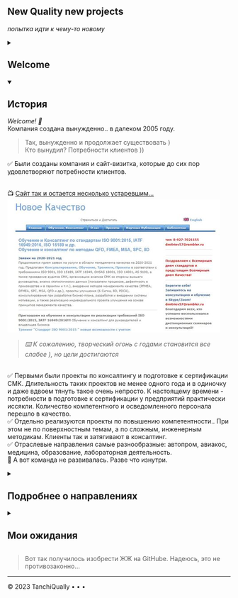 <!-- 
 репозиторий для НК проектов
-->

## New Quality new projects
_попытка идти к чему-то новому_

<!-- 
 в общем...
-->

<details id=0>
<summary><h2>Welcome</h2></summary>

_Интересов слишком много, а жизни все меньше, чтобы их реализовать_
<br>Тем не менее, пока основное - работа, на ней и буду тренироваться.
</details>

<!-- 
  <<< Author notes:
-->

<details id=1 open>
<summary><h2> История</h2></summary>

_Welcome! :wave:_
<br>Компания создана вынужденно.. в далеком 2005 году.
>  Так, вынужденно и продолжает существовать )
>  <br>Кто вынудил?  Потребности клиентов ))
 
:white_check_mark: Были созданы компания и сайт-визитка, которые до сих пор удовлетворяют потребности клиентов.

<br>:tv: [Сайт так и остается несколько устаревшим...](http://www.new-quality.ru/)
<br>
![как-то так...](/images/nq4history.JPG)

>_:keyboard: К сожалению, творческий огонь с годами становится все слабее ), но цели достигаются_

<br>:white_check_mark: Первыми были проекты по консалтингу и подготовке к сертификации СМК. Длительность таких проектов не менее одного года и в одиночку и даже вдвоем тянуть такое очень непросто. К настоящему времени - потребности в подготовке к сертификации у предприятий практически иссякли. Количество компетентного и осведомленного персонала перешло в качество.
<br>:white_check_mark: Отдельно реализуются проекты по повышению компетентности.. При этом не по поверхностным темам, а по сложным, инженерным методикам. Клиенты так и затягивают в консалтинг.
<br>:white_check_mark: Отраслевые направления самые разнообразные: автопром, авиакос, медицина, образование, лабораторная деятельность.
<br>:black_square_button: А вот команда не развивалась. Разве что изнутри.

</details>

<!-- 
  <<< Author notes: >>>
-->

<details id=2>
<summary><h2>Подробнее о направлениях</h2></summary>

__Поехали! :tada:__

> Много мудрых русских пословиц про "7 раз отмерь...", "не зная броду не лезь в воду" и прочих.
> Но мы менее мудры, наша поговорка  - "Лиха беда начало".
> А у главного компаньона, так вообще - "Главное - ввязаться в бой...".
 
### :keyboard: А вокруг столько всего...
* Кому-то нужна разработка и внедрение  систем менеджмента в соответствии с требованиями и рекомендациями ISO 9001, ISO 9004, IATF 16969, ISO 14001, OHSAS 18000, ISO 15189, ISO 50001 и другими..
* Кому-то нужен перевод, адаптация и внедрение требований и процедур иностранных заказчиков и партнеров.
* Автопрому нужно внедрение методик APQP/CP, FMEA, PPAP, QFD, SPC, MSA, 8D, 5S.
    * А сейчас и всем отраслям машиностроения не помешало бы...
* Лабораториям нужно понимание системных требований к компетентности ISO 7025 (или ISO 15189 - медицинским)
  
 > И хорошо, если пока будет остваться тяга к знаниям! Значит, будут качественные продукты и качественная жизнь

:white_check_mark: Дальнейшее развитие отражалось на сайте... Но... в период всяких карантинов работы стало больше, а здоровья и мотивации - меньше.

- [ ] Собственно GitHub - попытка вдохнуть что-то новое... и самомотивироваться

   ```
   Welcome to my GitHub profile!
   ```
   
</details>
<!-- 
  <<< Author notes: 
-->

<details id=3>
<summary><h2>Мои ожидания</h2></summary>

_Стану еще более крутой, разберусь еще в большем количестве непрактичных, не приносящих прибыли вещей :sunglasses:_

>При всей моей компьютерно ориентированности, мне не хватает терпеливости заниматься каким-то одним узким направлением.
>C'est la vie!
>
>Так что если вам в команду нужен кто-то, кто не боится разобраться в новом и передать знания и опыт - welcome:sparkles:
 
* Одна из задачек была - возможность бесплатной отработки простеньких сайтов для студентов.
<br> Первоначально вдохновила информация о наличии gh-pages, и как любитель писания в блокноте, получилось набросать первую страничку: 
:tv:[просто листочек информации...](https://tanchiqually.github.io/nq/)
    * Сейчас, получив знак отличия "YOLO", вижу, что не все понимаю правильно и уже бардак, а не репозиторий )
<br> Более того, благодаря [подсказкам добрых людей](https://github.com/GnuriaN/format-README) я вижу, что и readme - тоже вполне себе информационная площадка! Которая может быть очень даже симпатичной.
<br>_олдскульные комрады, надеюсь, поймут мое воодушевление при виде стиля_ ```Lexicon for Dos``` 

| | что-то в этом есть| |
|:----|:----:|----:|
| 1 | 2 | 3 |
| но | надо еще |      разобраться |

- [ ] Пока не знаю, буду ли заманивать студентов для осваивания GitHub...
<br> 

* Другое направление - осваивание `_Python_`
    - [ ] Никто не знает, получится ли у меня подключиться в этом направлении
* Третье направление - доморощенная `робототехника`
    - [ ] Опять, похоже отстаю лет на 10-20
 
> _по всем этим направлениям так или иначе дороги не первый год ведут на GitHub_
 
* Еще одна из идей 20-летней давности - использования репозиториев для `науки`. Однако, то ли $\LaTeX$ по-русски звучит как-то не очень, то ли нам, провинциалам, мозгов не хватает.
[оставлю здесь ссылочку](https://github.com/allatambov/Latex)

> Похоже, этот раздел не имеет отношения к проектам NQ, но пока пусть будет здесь...
 
:white_check_mark: Начало положено (лиха беда начало ;)
А что из этого выйдет - посмотрим...
 
</details>

> Вот так получилось изобрести ЖЖ на GitHube. Надеюсь, это не противозаконно...

<!--
  <<< Author notes: Footer >>>
  -->

---

&copy; 2023 TanchiQually &bull; &bull; &bull;
